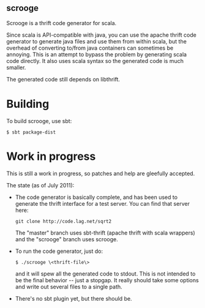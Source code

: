 
## scrooge

Scrooge is a thrift code generator for scala.

Since scala is API-compatible with java, you can use the apache thrift code
generator to generate java files and use them from within scala, but the
overhead of converting to/from java containers can sometimes be annoying.
This is an attempt to bypass the problem by generating scala code directly.
It also uses scala syntax so the generated code is much smaller.

The generated code still depends on libthrift.


# Building

To build scrooge, use sbt:

    $ sbt package-dist


# Work in progress

This is still a work in progress, so patches and help are gleefully accepted.

The state (as of July 2011):

- The code generator is basically complete, and has been used to generate the
  thrift interface for a test server. You can find that server here:
  
      git clone http://code.lag.net/sqrt2
  
  The "master" branch uses sbt-thrift (apache thrift with scala wrappers) and
  the "scrooge" branch uses scrooge.

- To run the code generator, just do:
  
      $ ./scrooge \<thrift-file\>
  
  and it will spew all the generated code to stdout. This is not intended to
  be the final behavior -- just a stopgap. It really should take some options
  and write out several files to a single path.

- There's no sbt plugin yet, but there should be.

